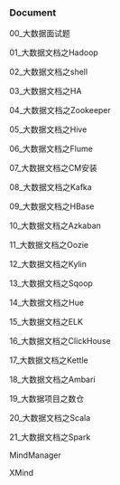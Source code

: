 ### Document
00_大数据面试题

01_大数据文档之Hadoop

02_大数据文档之shell

03_大数据文档之HA

04_大数据文档之Zookeeper

05_大数据文档之Hive

06_大数据文档之Flume

07_大数据文档之CM安装

08_大数据文档之Kafka

09_大数据文档之HBase

10_大数据文档之Azkaban

11_大数据文档之Oozie
		
12_大数据文档之Kylin
		
13_大数据文档之Sqoop	
	
14_大数据文档之Hue	
	
15_大数据文档之ELK	
	
16_大数据文档之ClickHouse	
	
17_大数据文档之Kettle		

18_大数据文档之Ambari		

19_大数据项目之数仓		

20_大数据文档之Scala		

21_大数据文档之Spark		

MindManager		

XMind
